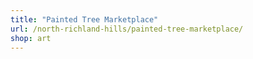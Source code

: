 ```yaml
---
title: "Painted Tree Marketplace"
url: /north-richland-hills/painted-tree-marketplace/
shop: art
---
```

